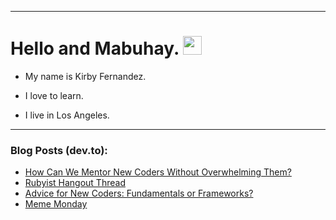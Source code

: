 
<img src="https://komarev.com/ghpvc/?username=kirbygit&style=flat-square&color=blue" alt=""/>

---
<h1>
  Hello and Mabuhay.
  <img src="https://media.giphy.com/media/hvRJCLFzcasrR4ia7z/giphy.gif" width="30px"/>
</h1>

- My name is Kirby Fernandez.

- I love to learn.

- I live in Los Angeles.

---

### Blog Posts (dev.to):
<!-- BLOG-POST-LIST:START -->
- [How Can We Mentor New Coders Without Overwhelming Them?](https://dev.to/codenewbieteam/how-can-we-mentor-new-coders-without-overwhelming-them-18pn)
- [Rubyist Hangout Thread](https://dev.to/ben/rubyist-hangout-thread-49gp)
- [Advice for New Coders: Fundamentals or Frameworks?](https://dev.to/codenewbieteam/advice-for-new-coders-fundamentals-or-frameworks-2cg6)
- [Meme Monday](https://dev.to/ben/meme-monday-12jl)
<!-- BLOG-POST-LIST:END -->

